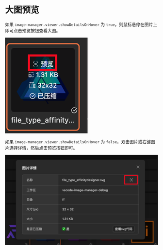 # 大图预览


如果 `image-manager.viewer.showDetailsOnHover` 为 `true`，则鼠标悬停在图片上即可点击预览按钮查看大图。

![大图浏览](./images/preview-hover.png)

如果 `image-manager.viewer.showDetailsOnHover` 为 `false`，双击图片或右键图片选择详情，然后点击预览按钮即可。

![大图浏览](./images/preview.png)
